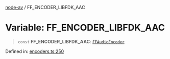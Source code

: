 [node-av](../globals.md) / FF\_ENCODER\_LIBFDK\_AAC

# Variable: FF\_ENCODER\_LIBFDK\_AAC

> `const` **FF\_ENCODER\_LIBFDK\_AAC**: [`FFAudioEncoder`](../type-aliases/FFAudioEncoder.md)

Defined in: [encoders.ts:250](https://github.com/seydx/av/blob/f8631fc881b394300b1479f511d55cf1c370a87f/src/constants/encoders.ts#L250)
